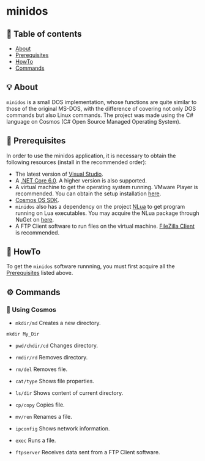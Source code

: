 # minidos

## :pushpin: Table of contents
- [About](#bulb-about)
- [Prerequisites](#dart-prerequisites)
- [HowTo](#rocket-howto)
- [Commands](#gear-commands)

## :bulb: About
`minidos` is a small DOS implementation, whose functions are quite similar to those of the original MS-DOS, with the difference of covering not only DOS commands but also Linux commands. The project was made using the C# language on Cosmos (C# Open Source Managed Operating System).

## :dart: Prerequisites
In order to use the minidos application, it is necessary to obtain the following resources (install in the recommended order):
- The latest version of [Visual Studio](https://visualstudio.microsoft.com/pt-br/vs/community/).
- A [.NET Core 6.0](https://dotnet.microsoft.com/pt-br/download/dotnet/6.0). A higher version is also supported.
- A virtual machine to get the operating system running. VMware Player is recommended. You can obtain the setup installation [here](https://www.vmware.com/products/desktop-hypervisor/workstation-and-fusion).
- [Cosmos OS SDK](https://github.com/Nikkochocho/Third_Party_Deps).
- `minidos` also has a dependency on the project [NLua](https://github.com/NLua/NLua) to get program running on Lua executables. You may acquire the NLua package through NuGet on [here](https://www.nuget.org/packages/NLua).
- A FTP Client software to run files on the virtual machine. [FileZilla Client](https://filezilla-project.org/download.php?type=client) is recommended.

## :rocket: HowTo
To get the `minidos` software runnning, you must first acquire all the [Prerequisites](#prerequisites) listed above.

## :gear: Commands
### :space_invader: Using Cosmos
- `mkdir/md`
Creates a new directory.

```
mkdir My_Dir
```

- `pwd/chdir/cd`
Changes directory.

- `rmdir/rd`
Removes directory.

- `rm/del`
Removes file.

- `cat/type`
Shows file properties.

- `ls/dir`
Shows content of current directory.

- `cp/copy`
Copies file.

- `mv/ren`
Renames a file.

- `ipconfig`
Shows network information.

- `exec`
Runs a file.

- `ftpserver`
Receives data sent from a FTP Client software.
